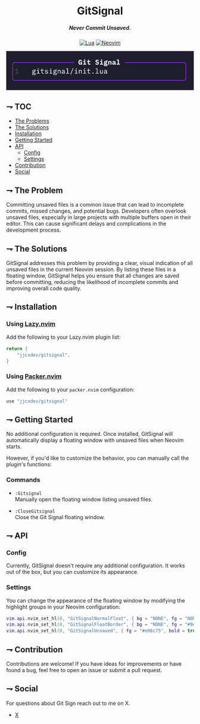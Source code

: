 <div align="center">

# GitSignal
##### Never Commit Unsaved.

[![Lua](https://img.shields.io/badge/Lua-blue.svg?style=for-the-badge&logo=lua)](http://www.lua.org)
[![Neovim](https://img.shields.io/badge/Neovim%200.8+-green.svg?style=for-the-badge&logo=neovim)](https://neovim.io)

![Git Signal](https://github.com/jjcxdev/gitsignal/blob/main/screenshot.png)
</div>


## ⇁ TOC
* [The Problems](#-The-Problems)
* [The Solutions](#-The-Solutions)
* [Installation](#-Installation)
* [Getting Started](#-Getting-Started)
* [API](#-API)
    * [Config](#config)
    * [Settings](#settings)
* [Contribution](#-Contribution)
* [Social](#-Social)

## ⇁ The Problem

Committing unsaved files is a common issue that can lead to incomplete commits, missed changes, and potential bugs. Developers often overlook unsaved files, especially in large projects with multiple buffers open in their editor. This can cause significant delays and complications in the development process.

## ⇁ The Solutions

GitSignal addresses this problem by providing a clear, visual indication of all unsaved files in the current Neovim session. By listing these files in a floating window, GitSignal helps you ensure that all changes are saved before committing, reducing the likelihood of incomplete commits and improving overall code quality.

## ⇁ Installation

### Using [Lazy.nvim](https://github.com/folke/lazy.nvim)

Add the following to your Lazy.nvim plugin list:

```lua
return {
    "jjcxdev/gitsignal",
}
```

### Using [Packer.nvim](https://github.com/wbthomason/packer.nvim)

Add the following to your `packer.nvim` configuration:

``` lua
use "jjcxdev/gitsignal"

```
## ⇁ Getting Started

No additional configuration is required. Once installed, GitSignal will automatically display a floating window with unsaved files when Neovim starts.

However, if you'd like to customize the behavior, you can manually call the plugin's functions:

### Commands

- `:Gitsignal`  
  Manually open the floating window listing unsaved files.

- `:CloseGitsignal`  
  Close the Git Signal floating window.


## ⇁ API

### Config

Currently, GitSignal doesn't require any additional configuration. It works out of the box, but you can customize its appearance.

### Settings

You can change the appearance of the floating window by modifying the highlight groups in your Neovim configuration:

``` lua
vim.api.nvim_set_hl(0, "GitSignalNormalFloat", { bg = "NONE", fg = "NONE" })
vim.api.nvim_set_hl(0, "GitSignalFloatBorder", { bg = "NONE", fg = "#9d00ff" }) -- vibrant purple
vim.api.nvim_set_hl(0, "GitSignalUnsaved", { fg = "#e06c75", bold = true })
```

## ⇁ Contribution

Contributions are welcome! If you have ideas for improvements or have found a bug, feel free to open an issue or submit a pull request.

## ⇁ Social

For questions about Git Sign reach out to me on X.
* [X](https://x.com/jjcxdev)
